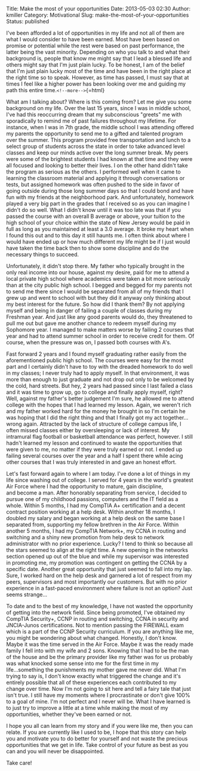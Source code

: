 Title: Make the most of your opportunities
Date: 2013-05-03 02:30
Author: kmiller
Category: Motivational
Slug: make-the-most-of-your-opportunities
Status: published

I've been afforded a lot of opportunities in my life and not all of them are what I would consider to have been earned. Most have been based on promise or potential while the rest were based on past performance, the latter being the vast minority. Depending on who you talk to and what their background is, people that know me might say that I lead a blessed life and others might say that I'm just plain lucky. To be honest, I am of the belief that I'm just plain lucky most of the time and have been in the right place at the right time so to speak. However, as time has passed, I must say that at times I feel like a higher power has been looking over me and guiding my path this entire time.`<!--more-->`{=html}

What am I talking about? Where is this coming from? Let me give you some background on my life. Over the last 15 years, since I was in middle school, I've had this reoccurring dream that my subconscious "greets" me with sporadically to remind me of past failures throughout my lifetime. For instance, when I was in 7th grade, the middle school I was attending offered my parents the opportunity to send me to a gifted and talented program over the summer. This program provided free transportation and lunch to a select group of students across the state in order to take advanced level classes and keep our minds active over the long summer break. My peers were some of the brightest students I had known at that time and they were all focused and looking to better their lives. I on the other hand didn't take the program as serious as the others. I performed well when it came to learning the classroom material and applying it through conversations or tests, but assigned homework was often pushed to the side in favor of going outside during those long summer days so that I could bond and have fun with my friends at the neighborhood park. And unfortunately, homework played a very big part in the grades that I received so as you can imagine I didn't do so well. What I didn't know until it was too late was that if you passed the course with an overall B average or above, your tuition to the high school of your choice within the state of New Jersey would be paid in full as long as you maintained at least a 3.0 average. It broke my heart when I found this out and to this day it still haunts me. I often think about where I would have ended up or how much different my life might be if I just would have taken the time back then to show some discipline and do the necessary things to succeed.

Unfortunately, it didn't stop there. My father who typically brought in the only real income into our house, against my desire, paid for me to attend a local private high school where academics were taken a bit more seriously than at the city public high school. I begged and begged for my parents not to send me there since I would be separated from all of my friends that I grew up and went to school with but they did it anyway only thinking about my best interest for the future. So how did I thank them? By not applying myself and being in danger of failing a couple of classes during my Freshman year. And just like any good parents would do, they threatened to pull me out but gave me another chance to redeem myself during my Sophomore year. I managed to make matters worse by failing 2 courses that year and had to attend summer school in order to receive credit for them. Of course, when the pressure was on, I passed both courses with A's.

Fast forward 2 years and I found myself graduating rather easily from the aforementioned public high school. The courses were easy for the most part and I certainly didn't have to toy with the dreaded homework to do well in my classes; I never truly had to apply myself. In that environment, it was more than enough to just graduate and not drop out only to be welcomed by the cold, hard streets. But hey, 2 years had passed since I last failed a class and it was time to grow up, go to college and finally apply myself, right? Well, against my father's better judgement I'm sure, he allowed me to attend college with the hopes that I had learned my lesson. Again, we weren't rich and my father worked hard for the money he brought in so I'm certain he was hoping that I did the right thing and that I finally got my act together... wrong again. Attracted by the lack of structure of college campus life, I often missed classes either by oversleeping or lack of interest. My intramural flag football or basketball attendance was perfect, however. I still hadn't learned my lesson and continued to waste the opportunities that were given to me, no matter if they were truly earned or not. I ended up failing several courses over the year and a half I spent there while acing other courses that I was truly interested in and gave an honest effort.

Let's fast forward again to where I am today. I've done a lot of things in my life since washing out of college. I served for 4 years in the world's greatest Air Force where I had the opportunity to mature, gain discipline, and become a man. After honorably separating from service, I decided to pursue one of my childhood passions, computers and the IT field as a whole. Within 5 months, I had my CompTIA A+ certification and a decent contract position working at a help desk. Within another 18 months, I doubled my salary and began working at a help desk on the same base I separated from, supporting my fellow brethren in the Air Force. Within another 5 months, I had my CompTIA Network+, my CCNA in routing and switching and a shiny new promotion from help desk to network administrator with no prior experience. Lucky? I tend to think so because all the stars seemed to align at the right time. A new opening in the networks section opened up out of the blue and while my supervisor was interested in promoting me, my promotion was contingent on getting the CCNA by a specific date. Another great opportunity that just seemed to fall into my lap. Sure, I worked hard on the help desk and garnered a lot of respect from my peers, supervisors and most importantly our customers. But with no prior experience in a fast-paced environment where failure is not an option? Just seems strange...

To date and to the best of my knowledge, I have not wasted the opportunity of getting into the network field. Since being promoted, I've obtained my CompTIA Security+, CCNP in routing and switching, CCNA in security and JNCIA-Junos certifications. Not to mention passing the FIREWALL exam which is a part of the CCNP Security curriculum. If you are anything like me, you might be wondering about what changed. Honestly, I don't know. Maybe it was the time served in the Air Force. Maybe it was the ready made family I fell into with my wife and 2 sons. Knowing that I had to be the man of the house and be the primary provider like my father was for us probably was what knocked some sense into me for the first time in my life...something the punishments my mother gave me never did. What I'm trying to say is, I don't know exactly what triggered the change and it's entirely possible that all of these experiences each contributed to my change over time. Now I'm not going to sit here and tell a fairy tale that just isn't true. I still have my moments where I procrastinate or don't give 100% to a goal of mine. I'm not perfect and I never will be. What I have learned is to just try to improve a little at a time while making the most of my opportunities, whether they've been earned or not.

I hope you all can learn from my story and if you were like me, then you can relate. If you are currently like I used to be, I hope that this story can help you and motivate you to do better for yourself and not waste the precious opportunities that we get in life. Take control of your future as best as you can and you will never be disappointed.

Take care!

 

